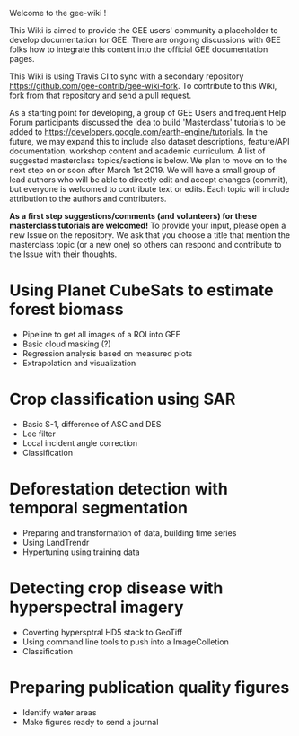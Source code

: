 Welcome to the gee-wiki !

This Wiki is aimed to provide the GEE users' community a placeholder to develop documentation for GEE. There are ongoing discussions with GEE folks how to integrate this content into the official GEE documentation pages.

This Wiki is using Travis CI to sync with a secondary repository https://github.com/gee-contrib/gee-wiki-fork. To contribute to this Wiki, fork from that repository and send a pull request.

As a starting point for developing, a group of GEE Users and frequent Help Forum participants discussed the idea to build 'Masterclass' tutorials to be added to https://developers.google.com/earth-engine/tutorials. In the future, we may expand this to include also dataset descriptions, feature/API documentation, workshop content and academic curriculum. A list of suggested masterclass topics/sections is below. We plan to move on to the next step on or soon after March 1st 2019. We will have a small group of lead authors who will be able to directly edit and accept changes (commit), but everyone is welcomed to contribute text or edits. Each topic will include attribution to the authors and contributers. 

**As a first step suggestions/comments (and volunteers) for these masterclass tutorials are welcomed!** To provide your input, please open a new Issue on the repository. We ask that you choose a title that mention the masterclass topic (or a new one) so others can respond and contribute to the Issue with their thoughts.

# Using Planet CubeSats to estimate forest biomass
* Pipeline to get all images of a ROI into GEE
* Basic cloud masking (?)
* Regression analysis based on measured plots
* Extrapolation and visualization

# Crop classification using SAR
* Basic S-1, difference of ASC and DES
* Lee filter
* Local incident angle correction
* Classification 

# Deforestation detection with temporal segmentation 
* Preparing and transformation of data, building time series
* Using LandTrendr
* Hypertuning using training data

# Detecting crop disease with hyperspectral imagery 
* Coverting hypersptral HD5 stack to GeoTiff
* Using command line tools to push into a ImageColletion
* Classification 

# Preparing publication quality figures 
* Identify water areas
* Make figures ready to send a journal
